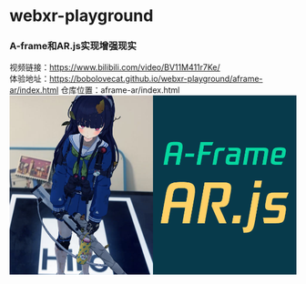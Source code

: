 # webxr-playground
### A-frame和AR.js实现增强现实
视频链接：https://www.bilibili.com/video/BV11M411r7Ke/  
体验地址：https://bobolovecat.github.io/webxr-playground/aframe-ar/index.html
仓库位置：aframe-ar/index.html  
![image](https://raw.githubusercontent.com/bobolovecat/webxr-playground/main/github-cover/1.jpg)